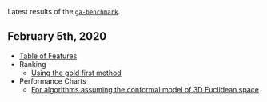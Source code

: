 Latest results of the [`ga-benchmark`](https://github.com/ga-developers/ga-benchmark).

## February 5th, 2020

- [Table of Features](https://ga-developers.github.io/ga-benchmark-runs/2020.02.05/table_of_features.html)
- Ranking
  - [Using the gold first method](https://ga-developers.github.io/ga-benchmark-runs/2020.02.05/ranking_1.html)
- Performance Charts
  - [For algorithms assuming the conformal model of 3D Euclidean space](https://ga-developers.github.io/ga-benchmark-runs/2020.02.05/performance_charts_3.html)
